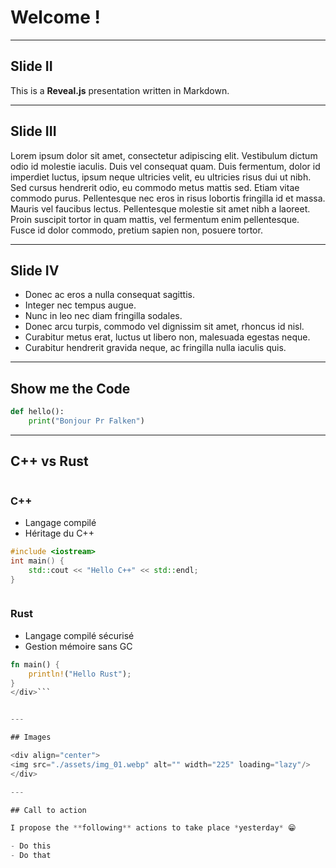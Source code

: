<!-- 
At the root, see : 
* reveal-md.json 
* ./css/custom.css 

reveal-md slides_01.md --watch
reveal-md .\slides_01.md --static docs

Don't forget to ./build.ps1 before to commit
-->

<link rel="stylesheet" href="css/custom.css">

# Welcome !

---

## Slide II

This is a **Reveal.js** presentation written in Markdown.

---

## Slide III

Lorem ipsum dolor sit amet, consectetur adipiscing elit. Vestibulum dictum odio id molestie iaculis. Duis vel consequat quam. Duis fermentum, dolor id imperdiet luctus, ipsum neque ultricies velit, eu ultricies risus dui ut nibh. Sed cursus hendrerit odio, eu commodo metus mattis sed. Etiam vitae commodo purus. Pellentesque nec eros in risus lobortis fringilla id et massa. Mauris vel faucibus lectus. Pellentesque molestie sit amet nibh a laoreet. Proin suscipit tortor in quam mattis, vel fermentum enim pellentesque. Fusce id dolor commodo, pretium sapien non, posuere tortor.

---
## Slide IV

- Donec ac eros a nulla consequat sagittis. 
- Integer nec tempus augue. 
- Nunc in leo nec diam fringilla sodales. 
- Donec arcu turpis, commodo vel dignissim sit amet, rhoncus id nisl. 
- Curabitur metus erat, luctus ut libero non, malesuada egestas neque. 
- Curabitur hendrerit gravida neque, ac fringilla nulla iaculis quis. 

---

## Show me the Code 

```python
def hello():
    print("Bonjour Pr Falken")
```


---

## C++ vs Rust


<div class="flex-columns">
<div class="column">

### C++
- Langage compilé
- Héritage du C++

```cpp
#include <iostream>
int main() {
    std::cout << "Hello C++" << std::endl;
}
```
</div>

<div class="column">

### Rust
- Langage compilé sécurisé
- Gestion mémoire sans GC

```rust
fn main() {
    println!("Hello Rust");
}
</div>```


---

## Images

<div align="center">
<img src="./assets/img_01.webp" alt="" width="225" loading="lazy"/>
</div>

---

## Call to action

I propose the **following** actions to take place *yesterday* 😁

- Do this
- Do that